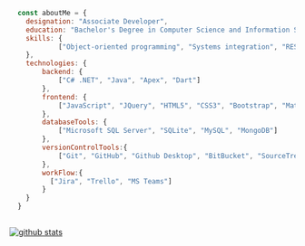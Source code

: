 <!--### hi, my name is emandleni-->
<!--# emandleni-->
<!--#### i'm specializing in java, c#, asp.net, apex, dart, sql, pl/sql and javascript.
#### currently, working as an associate developer at tetrad IT in johannesburg, south africa.-->

<!--### here's a bit about me...-->

```javascript
  const aboutMe = {
    designation: "Associate Developer",
    education: "Bachelor's Degree in Computer Science and Information Systems",
    skills: {
            ["Object-oriented programming", "Systems integration", "REST/ SOAP APIs", "Relational databases", "Cloud computing"]
    },
    technologies: {
        backend: {
            ["C# .NET", "Java", "Apex", "Dart"]
        },
        frontend: {
            ["JavaScript", "JQuery", "HTML5", "CSS3", "Bootstrap", "Material UI", "VisualForce"]
        },
        databaseTools: {
            ["Microsoft SQL Server", "SQLite", "MySQL", "MongoDB"]
        },
        versionControlTools:{
            ["Git", "GitHub", "Github Desktop", "BitBucket", "SourceTree"]
        },
        workFlow:{
          ["Jira", "Trello", "MS Teams"]
        }
    }
  }    
```
##

[![github stats](https://github-readme-stats.vercel.app/api?username=justemandleni&show_icons=true&theme=dark)](#)
